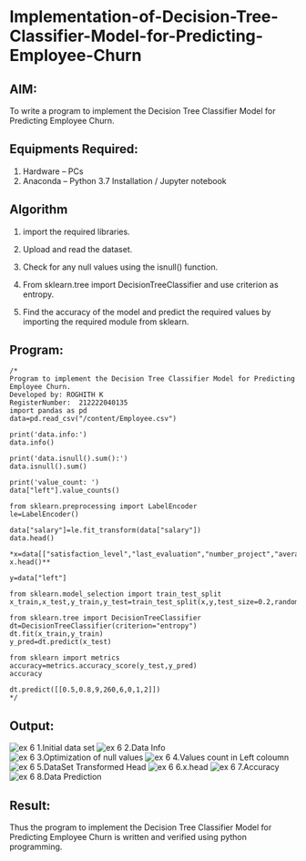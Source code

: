 # Implementation-of-Decision-Tree-Classifier-Model-for-Predicting-Employee-Churn

## AIM:
To write a program to implement the Decision Tree Classifier Model for Predicting Employee Churn.

## Equipments Required:
1. Hardware – PCs
2. Anaconda – Python 3.7 Installation / Jupyter notebook

## Algorithm
1. import the required libraries.

2. Upload and read the dataset.

3. Check for any null values using the isnull() function.

4. From sklearn.tree import DecisionTreeClassifier and use criterion as entropy.

5. Find the accuracy of the model and predict the required values by importing the required
module from sklearn.

## Program:
```
/*
Program to implement the Decision Tree Classifier Model for Predicting Employee Churn.
Developed by: ROGHITH K
RegisterNumber:  212222040135
import pandas as pd
data=pd.read_csv("/content/Employee.csv")

print('data.info:')
data.info()

print('data.isnull().sum():')
data.isnull().sum()

print('value_count: ')
data["left"].value_counts()

from sklearn.preprocessing import LabelEncoder
le=LabelEncoder()

data["salary"]=le.fit_transform(data["salary"])
data.head()

*x=data[["satisfaction_level","last_evaluation","number_project","average_montly_hours","time_spend_company","Work_accident","promotion_last_5years","salary"]]
x.head()**

y=data["left"]

from sklearn.model_selection import train_test_split
x_train,x_test,y_train,y_test=train_test_split(x,y,test_size=0.2,random_state=100)

from sklearn.tree import DecisionTreeClassifier
dt=DecisionTreeClassifier(criterion="entropy")
dt.fit(x_train,y_train)
y_pred=dt.predict(x_test)

from sklearn import metrics
accuracy=metrics.accuracy_score(y_test,y_pred)
accuracy

dt.predict([[0.5,0.8,9,260,6,0,1,2]])
*/
```

## Output:
![ex 6 1.Initial data set](https://github.com/RoghithKrishnamoorthy/Implementation-of-Decision-Tree-Classifier-Model-for-Predicting-Employee-Churn/assets/119475474/0ef8ec83-74a0-43df-ac7e-0843ab7c57af)
![ex 6 2.Data Info](https://github.com/RoghithKrishnamoorthy/Implementation-of-Decision-Tree-Classifier-Model-for-Predicting-Employee-Churn/assets/119475474/683507f4-f0bb-45e8-a9af-42f3dbe3a888)
![ex 6 3.Optimization of null values](https://github.com/RoghithKrishnamoorthy/Implementation-of-Decision-Tree-Classifier-Model-for-Predicting-Employee-Churn/assets/119475474/867a47ae-d9d3-4869-82b4-0c144649c461)
![ex 6 4.Values count in Left coloumn](https://github.com/RoghithKrishnamoorthy/Implementation-of-Decision-Tree-Classifier-Model-for-Predicting-Employee-Churn/assets/119475474/a9482d82-1765-4fb9-9e2b-75d6896c8f15)
![ex 6 5.DataSet Transformed Head](https://github.com/RoghithKrishnamoorthy/Implementation-of-Decision-Tree-Classifier-Model-for-Predicting-Employee-Churn/assets/119475474/6db4cc25-f3ed-4028-858c-e616def07a92)
![ex 6 6.x.head](https://github.com/RoghithKrishnamoorthy/Implementation-of-Decision-Tree-Classifier-Model-for-Predicting-Employee-Churn/assets/119475474/c342e574-6515-4f11-a419-0121b18d4ec8)
![ex 6 7.Accuracy](https://github.com/RoghithKrishnamoorthy/Implementation-of-Decision-Tree-Classifier-Model-for-Predicting-Employee-Churn/assets/119475474/a84aee81-6144-4247-82ac-8e03eb3ff89a)
![ex 6 8.Data Prediction](https://github.com/RoghithKrishnamoorthy/Implementation-of-Decision-Tree-Classifier-Model-for-Predicting-Employee-Churn/assets/119475474/22ee253f-0b6f-4033-a5bd-76a1f87e1ee0)


## Result:
Thus the program to implement the  Decision Tree Classifier Model for Predicting Employee Churn is written and verified using python programming.
